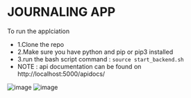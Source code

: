 # JOURNALING APP
 
To run the applciation
- 1.Clone the repo 
- 2.Make sure you have python and pip or pip3 installed
- 3.run the bash script command : `source start_backend.sh`
- NOTE : api documentation can be found on http://localhost:5000/apidocs/

![image](https://github.com/Edmund044/journaling-app-backend/assets/24212470/f6c6dc4b-dcb3-4d92-b772-ab1257cc1fb8)
![image](https://github.com/Edmund044/journaling-app-backend/assets/24212470/2c3ccea9-e9ab-4cd8-8572-4b017da546b6)
